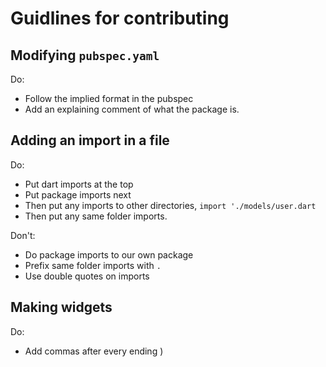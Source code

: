 # Guidlines for contributing

## Modifying `pubspec.yaml`
Do:
- Follow the implied format in the pubspec
- Add an explaining comment of what the package is.

## Adding an import in a file
Do:
- Put dart imports at the top
- Put package imports next
- Then put any imports to other directories, `import './models/user.dart`
- Then put any same folder imports.

Don't:
- Do package imports to our own package
- Prefix same folder imports with `.`
- Use double quotes on imports

## Making widgets
Do:
- Add commas after every ending )